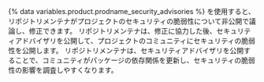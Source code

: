 {% data variables.product.prodname_security_advisories %} を使用すると、リポジトリメンテナがプロジェクトのセキュリティの脆弱性について非公開で議論し、修正できます。 リポジトリメンテナは、修正に協力した後、セキュリティアドバイザリを公開して、プロジェクトのコミュニティにセキュリティの脆弱性を公開します。 リポジトリメンテナは、セキュリティアドバイザリを公開することで、コミュニティがパッケージの依存関係を更新し、セキュリティの脆弱性の影響を調査しやすくなります。